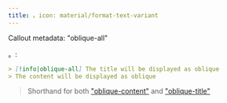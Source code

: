 ```yaml
---
title: 。icon: material/format-text-variant
---
```


Callout metadata: "oblique-all"

。:

```md
> [!info|oblique-all] The title will be displayed as oblique
> The content will be displayed as oblique
```
> Shorthand for both ["oblique-content"](../content-styling/page-9.md)
> and ["oblique-title"](../title-styling/page-19.md)

